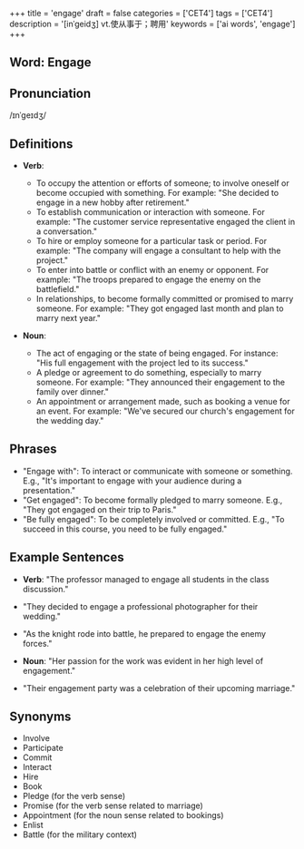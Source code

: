 +++
title = 'engage'
draft = false
categories = ['CET4']
tags = ['CET4']
description = '[inˈgeidʒ] vt.使从事于；聘用'
keywords = ['ai words', 'engage']
+++

## Word: Engage

## Pronunciation
/ɪnˈɡeɪdʒ/

## Definitions
- **Verb**: 
  - To occupy the attention or efforts of someone; to involve oneself or become occupied with something. For example: "She decided to engage in a new hobby after retirement."
  - To establish communication or interaction with someone. For example: "The customer service representative engaged the client in a conversation."
  - To hire or employ someone for a particular task or period. For example: "The company will engage a consultant to help with the project."
  - To enter into battle or conflict with an enemy or opponent. For example: "The troops prepared to engage the enemy on the battlefield."
  - In relationships, to become formally committed or promised to marry someone. For example: "They got engaged last month and plan to marry next year."

- **Noun**: 
  - The act of engaging or the state of being engaged. For instance: "His full engagement with the project led to its success."
  - A pledge or agreement to do something, especially to marry someone. For example: "They announced their engagement to the family over dinner."
  - An appointment or arrangement made, such as booking a venue for an event. For example: "We've secured our church's engagement for the wedding day."

## Phrases
- "Engage with": To interact or communicate with someone or something. E.g., "It's important to engage with your audience during a presentation."
- "Get engaged": To become formally pledged to marry someone. E.g., "They got engaged on their trip to Paris."
- "Be fully engaged": To be completely involved or committed. E.g., "To succeed in this course, you need to be fully engaged."

## Example Sentences
- **Verb**: "The professor managed to engage all students in the class discussion."
- "They decided to engage a professional photographer for their wedding."
- "As the knight rode into battle, he prepared to engage the enemy forces."

- **Noun**: "Her passion for the work was evident in her high level of engagement."
- "Their engagement party was a celebration of their upcoming marriage."

## Synonyms
- Involve
- Participate
- Commit
- Interact
- Hire
- Book
- Pledge (for the verb sense)
- Promise (for the verb sense related to marriage)
- Appointment (for the noun sense related to bookings)
- Enlist
- Battle (for the military context)
